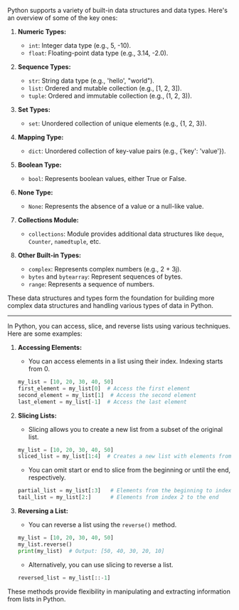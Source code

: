 Python supports a variety of built-in data structures and data types. Here's an overview of some of the key ones:

1. **Numeric Types:**
   - `int`: Integer data type (e.g., 5, -10).
   - `float`: Floating-point data type (e.g., 3.14, -2.0).

2. **Sequence Types:**
   - `str`: String data type (e.g., 'hello', "world").
   - `list`: Ordered and mutable collection (e.g., [1, 2, 3]).
   - `tuple`: Ordered and immutable collection (e.g., (1, 2, 3)).

3. **Set Types:**
   - `set`: Unordered collection of unique elements (e.g., {1, 2, 3}).

4. **Mapping Type:**
   - `dict`: Unordered collection of key-value pairs (e.g., {'key': 'value'}).

5. **Boolean Type:**
   - `bool`: Represents boolean values, either True or False.

6. **None Type:**
   - `None`: Represents the absence of a value or a null-like value.

7. **Collections Module:**
   - `collections`: Module provides additional data structures like `deque`, `Counter`, `namedtuple`, etc.

8. **Other Built-in Types:**
   - `complex`: Represents complex numbers (e.g., 2 + 3j).
   - `bytes` and `bytearray`: Represent sequences of bytes.
   - `range`: Represents a sequence of numbers.

These data structures and types form the foundation for building more complex data structures and handling various types of data in Python.

---

In Python, you can access, slice, and reverse lists using various techniques. Here are some examples:

1. **Accessing Elements:**
   - You can access elements in a list using their index. Indexing starts from 0.
   ```python
   my_list = [10, 20, 30, 40, 50]
   first_element = my_list[0]  # Access the first element
   second_element = my_list[1]  # Access the second element
   last_element = my_list[-1]  # Access the last element
   ```

2. **Slicing Lists:**
   - Slicing allows you to create a new list from a subset of the original list.
   ```python
   my_list = [10, 20, 30, 40, 50]
   sliced_list = my_list[1:4]  # Creates a new list with elements from index 1 to 3
   ```
   - You can omit start or end to slice from the beginning or until the end, respectively.
   ```python
   partial_list = my_list[:3]   # Elements from the beginning to index 2
   tail_list = my_list[2:]      # Elements from index 2 to the end
   ```

3. **Reversing a List:**
   - You can reverse a list using the `reverse()` method.
   ```python
   my_list = [10, 20, 30, 40, 50]
   my_list.reverse()
   print(my_list)  # Output: [50, 40, 30, 20, 10]
   ```
   - Alternatively, you can use slicing to reverse a list.
   ```python
   reversed_list = my_list[::-1]
   ```

These methods provide flexibility in manipulating and extracting information from lists in Python.